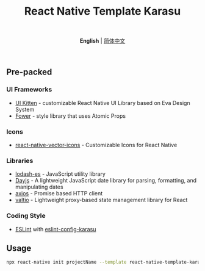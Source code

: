 <h1 align="center">React Native Template Karasu</h1>

<br>

<p align='center'>
    <b>English</b> | <a href="https://github.com/KarasuShin/react-native-template/blob/main/README.zh-CN.md">简体中文</a>
</p>

<br>

## Pre-packed

### UI Frameworks

- [UI Kitten](https://akveo.github.io/react-native-ui-kitten) - customizable React Native UI Library based on Eva Design System
- [Fower](https://fower.vercel.app) - style library that uses Atomic Props

### Icons

- [react-native-vector-icons](https://github.com/oblador/react-native-vector-icons) - Customizable Icons for React Native

### Libraries

- [lodash-es](https://github.com/lodash/lodash) - JavaScript utility library
- [Dayjs](https://github.com/iamkun/dayjs) - A lightweight JavaScript date library for parsing, formatting, and manipulating dates
- [axios](https://github.com/axios/axios) - Promise based HTTP client
- [valtio](https://github.com/pmndrs/valtio) - Lightweight proxy-based state management library for React

### Coding Style

- [ESLint](https://eslint.org/) with [eslint-config-karasu](https://github.com/KarasuShin/eslint-config-karasu)

## Usage

```bash
npx react-native init projectName --template react-native-template-karasu
```
